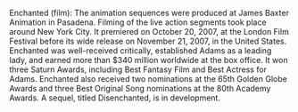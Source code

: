 Enchanted (film): The animation sequences were produced at James Baxter Animation in Pasadena. Filming of the live action segments took place around New York City. It premiered on October 20, 2007, at the London Film Festival before its wide release on November 21, 2007, in the United States. Enchanted was well-received critically, established Adams as a leading lady, and earned more than $340 million worldwide at the box office. It won three Saturn Awards,  including Best Fantasy Film and Best Actress for Adams. Enchanted also received two nominations at the 65th Golden Globe Awards and three Best Original Song nominations at the 80th Academy Awards. A sequel, titled Disenchanted, is in development.
